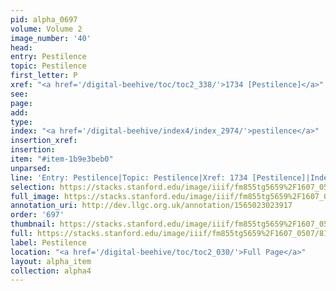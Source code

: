 ```yaml
---
pid: alpha_0697
volume: Volume 2
image_number: '40'
head: 
entry: Pestilence
topic: Pestilence
first_letter: P
xref: "<a href='/digital-beehive/toc/toc2_338/'>1734 [Pestilence]</a>"
see: 
page: 
add: 
type: 
index: "<a href='/digital-beehive/index4/index_2974/'>pestilence</a>"
insertion_xref: 
insertion: 
item: "#item-1b9e3beb0"
unparsed: 
line: 'Entry: Pestilence|Topic: Pestilence|Xref: 1734 [Pestilence]|Index: pestilence|#item-1b9e3beb0'
selection: https://stacks.stanford.edu/image/iiif/fm855tg5659%2F1607_0507/816,1598,3009,482/full/0/default.jpg
full_image: https://stacks.stanford.edu/image/iiif/fm855tg5659%2F1607_0507/full/full/0/default.jpg
annotation_uri: http://dev.llgc.org.uk/annotation/1565023023917
order: '697'
thumbnail: https://stacks.stanford.edu/image/iiif/fm855tg5659%2F1607_0507/816,1598,600,180/250,/0/default.jpg
full: https://stacks.stanford.edu/image/iiif/fm855tg5659%2F1607_0507/816,1598,3009,482/full/0/default.jpg
label: Pestilence
location: "<a href='/digital-beehive/toc/toc2_030/'>Full Page</a>"
layout: alpha_item
collection: alpha4
---
```

